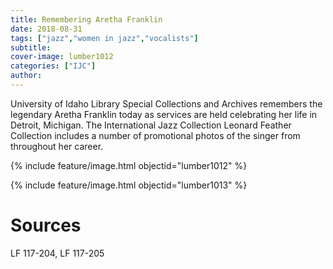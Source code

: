```yaml
---
title: Remembering Aretha Franklin
date: 2018-08-31
tags: ["jazz","women in jazz","vocalists"]
subtitle: 
cover-image: lumber1012
categories: ["IJC"]
author: 
---
```


University of Idaho Library Special Collections and Archives remembers the legendary Aretha Franklin today as services are held celebrating her life in Detroit, Michigan. The International Jazz Collection Leonard Feather Collection includes a number of promotional photos of the singer from throughout her career.

{% include feature/image.html objectid="lumber1012" %}

{% include feature/image.html objectid="lumber1013" %}

# Sources

LF 117-204, LF 117-205